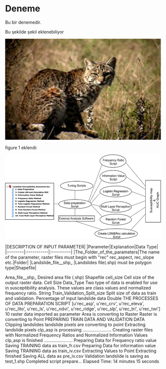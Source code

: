 # Deneme
Bu bir denemedir. 
<head>
<title>Page Title</title>
</head>
Bu şekilde şekil eklenebiliyor

<p align="center">
  <img width="512" height="327" src="https://github.com/apolat2018/Deneme/blob/master/deneme.JPG">
</p>

figure 1 eklendi:

<p align="center">
  <img width="535" height="273" src="https://github.com/apolat2018/Deneme/blob/master/fig1.jpg">
</p>

|DESCRIPTION OF INPUT PARAMETER|
|Parameter|Explanation|Data Type|
|:--------|:-----------|:----------|
|The_Folder_of_the_parameters|The name of the parameter, raster files must begin with "rec" rec_aspect, rec_slope etc.|Folder|
|Landslide_file__shp_	|Landslides file(.shp) must be polygon type|Shapefile|


Area_file__shp_	Desired area file (.shp)	Shapefile
cell_size	Cell size of the output raster data.	Cell Size
Data_Type	Two type of data is enabled for use in susceptibility analysis. These values are class values and normalized frequency ratio. 	String
Train_Validation_Split_size	Split size of data as train and validation. Percentage of input landslide data	Double
THE PROCESSES OF DATA PREPARATION SCRIPT
[u'rec_asp', u'rec_crv', u'rec_eleva', u'rec_lito', u'rec_ls', u'rec_ndvi', u'rec_ridge', u'rec_slp', u'rec_tri', u'rec_twi']
10 raster data imported as parameter
Area is converting to Raster
Raster is converting to Point
PREPARING TRAIN DATA AND VALIDATION DATA
Clipping landslides
landslide pixels are converting to point
Extracting landslide pixels
clp_asp is processing
…………………..
Creating raster files with Normalized Frequency Ratios and Normalized Information Values
clp_asp is finished
…………………..
Preparing Data for Frequency ratio value
Saving TRAINING data as train_fr.csv
Preparing Data for information value
Saving TRAINING data as train_iv.csv
Extracting Values to Point
Extracting finished
Saving ALL data as pre_iv.csv
Validation landslide is saving as test_1.shp
Completed script prepare...
Elapsed Time: 14 minutes 15 seconds
